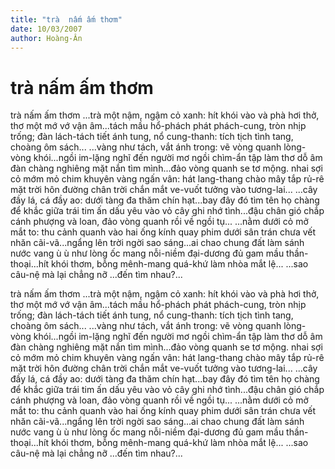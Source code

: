 ```yaml
---
title: "trà  nấm ấm thơm"
date: 10/03/2007
author: Hoàng-Ân
---
```


# trà  nấm ấm thơm

trà nấm ấm thơm
...trà một nậm, ngậm cỏ xanh: hít khói vào và phà hơi thở, thơ một mớ vớ vận âm...tách mầu hổ-phách phát phách-cung, tròn nhịp trống; đàn lách-tách tiết ánh tung, nổ cung-thanh: tích tịch tình tang, choàng ôm sách...
...vàng như tách, vắt ánh trong: vẽ vòng quanh lòng-vòng khói...ngồi im-lặng nghĩ đến người mơ ngồi chìm-ẩn tập làm thơ dỗ âm đàn chàng nghiêng mặt nắn tìm mình...đảo vòng quanh se tơ mộng.  nhai sợi cỏ mớm mỏ chim khuyên vàng ngấn vân: hát lang-thang chào mây tắp rủ-rê mặt trời hôn đường chân trời chắn mắt ve-vuốt tưởng vào tương-lai...
...cây đầy lá, cá đầy ao: dưới tàng đa thăm chín hạt...bay đây đó tìm tên họ chàng để khắc giữa trái tim ấn dấu yêu vào vỏ cây ghi nhớ tình...đậu chân gió chắp cánh phượng và loan, đảo vòng quanh rồi về ngồi tụ...
...nằm dưới cỏ mở mắt to: thu cảnh quanh vào hai ống kính quay phim dưới sân trán chưa vết nhăn cãi-vã...ngẩng lên trời ngời sao sáng...ai chao chung đất làm sánh nước vang ù ù như lòng ốc mang nỗi-niềm đại-dương đủ gam mầu thần-thoại...hít khói thơm, bỗng mênh-mang quá-khứ làm nhòa mắt lệ...
...sao câu-nệ
       mà
       lại
     chẳng
       nỡ
...đến tìm nhau?...

trà nấm ấm thơm
...trà một nậm, ngậm cỏ xanh: hít khói vào và phà hơi thở, thơ một mớ vớ vận âm...tách mầu hổ-phách phát phách-cung, tròn nhịp trống; đàn lách-tách tiết ánh tung, nổ cung-thanh: tích tịch tình tang, choàng ôm sách...
...vàng như tách, vắt ánh trong: vẽ vòng quanh lòng-vòng khói...ngồi im-lặng nghĩ đến người mơ ngồi chìm-ẩn tập làm thơ dỗ âm đàn chàng nghiêng mặt nắn tìm mình...đảo vòng quanh se tơ mộng.  nhai sợi cỏ mớm mỏ chim khuyên vàng ngấn vân: hát lang-thang chào mây tắp rủ-rê mặt trời hôn đường chân trời chắn mắt ve-vuốt tưởng vào tương-lai...
...cây đầy lá, cá đầy ao: dưới tàng đa thăm chín hạt...bay đây đó tìm tên họ chàng để khắc giữa trái tim ấn dấu yêu vào vỏ cây ghi nhớ tình...đậu chân gió chắp cánh phượng và loan, đảo vòng quanh rồi về ngồi tụ...
...nằm dưới cỏ mở mắt to: thu cảnh quanh vào hai ống kính quay phim dưới sân trán chưa vết nhăn cãi-vã...ngẩng lên trời ngời sao sáng...ai chao chung đất làm sánh nước vang ù ù như lòng ốc mang nỗi-niềm đại-dương đủ gam mầu thần-thoại...hít khói thơm, bỗng mênh-mang quá-khứ làm nhòa mắt lệ...
...sao câu-nệ
       mà
       lại
     chẳng
       nỡ
...đến tìm nhau?...
